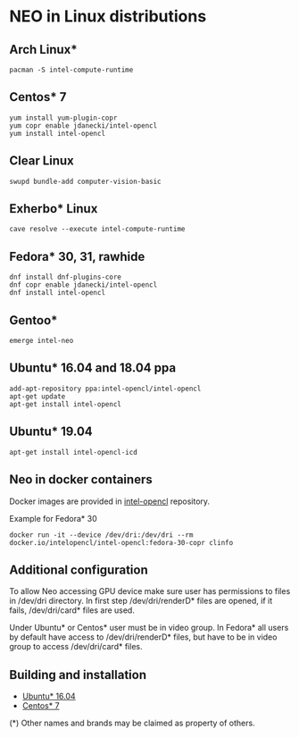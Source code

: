# NEO in Linux distributions

## Arch Linux*

```
pacman -S intel-compute-runtime
```

## Centos* 7

```
yum install yum-plugin-copr
yum copr enable jdanecki/intel-opencl
yum install intel-opencl
```

## Clear Linux

```
swupd bundle-add computer-vision-basic
```

## Exherbo* Linux

```
cave resolve --execute intel-compute-runtime
```

## Fedora* 30, 31, rawhide

```
dnf install dnf-plugins-core
dnf copr enable jdanecki/intel-opencl
dnf install intel-opencl
```

## Gentoo*

```
emerge intel-neo
```

## Ubuntu* 16.04 and 18.04 ppa

```
add-apt-repository ppa:intel-opencl/intel-opencl
apt-get update
apt-get install intel-opencl
```

## Ubuntu* 19.04

```
apt-get install intel-opencl-icd
```

## Neo in docker containers

Docker images are provided in [intel-opencl](https://hub.docker.com/r/intelopencl/intel-opencl) repository.

Example for Fedora* 30

```
docker run -it --device /dev/dri:/dev/dri --rm docker.io/intelopencl/intel-opencl:fedora-30-copr clinfo
```

## Additional configuration

To allow Neo accessing GPU device make sure user has permissions to files in /dev/dri directory.
In first step /dev/dri/renderD* files are opened, if it fails, /dev/dri/card* files are used.

Under Ubuntu* or Centos* user must be in video group.
In Fedora* all users by default have access to /dev/dri/renderD* files,
but have to be in video group to access /dev/dri/card* files.
 
## Building and installation

* [Ubuntu* 16.04](https://github.com/intel/compute-runtime/blob/master/documentation/BUILD_Ubuntu.md)
* [Centos* 7](https://github.com/intel/compute-runtime/blob/master/documentation/BUILD_Centos.md)

(*) Other names and brands may be claimed as property of others.
